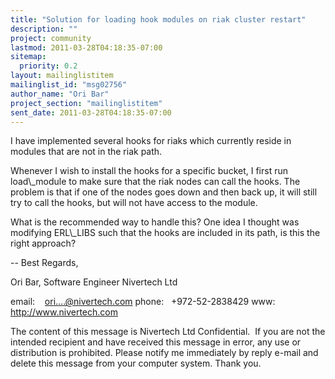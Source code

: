 ```yaml
---
title: "Solution for loading hook modules on riak cluster restart"
description: ""
project: community
lastmod: 2011-03-28T04:18:35-07:00
sitemap:
  priority: 0.2
layout: mailinglistitem
mailinglist_id: "msg02756"
author_name: "Ori Bar"
project_section: "mailinglistitem"
sent_date: 2011-03-28T04:18:35-07:00
---
```



I have implemented several hooks for riaks which currently reside in
modules that are not in the riak path.

Whenever I wish to install the hooks for a specific bucket, I first
run load\\_module to make sure that the riak nodes can call the hooks.
The problem is that if one of the nodes goes down and then back up, it
will still try to call the hooks, but will not have access to the
module.

What is the recommended way to handle this? One idea I thought was
modifying ERL\\_LIBS such that the hooks are included in its path, is
this the right approach?

--
Best Regards,

Ori Bar, Software Engineer
Nivertech Ltd

email:    ori....@nivertech.com
phone:   +972-52-2838429
www:     http://www.nivertech.com

The content of this message is Nivertech Ltd Confidential.  If you are
not the intended recipient and have received this message in error,
any use or distribution is prohibited. Please notify me immediately by
reply e-mail and delete this message from your computer system. Thank
you.

